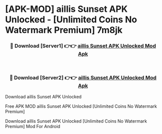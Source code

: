 # [APK-MOD] aillis Sunset APK Unlocked - [Unlimited Coins No Watermark Premium] 7m8jk



<div align="center">
<h3>🔴 Download [Server1] 👉👉 <a href="https://momento.my/?title=aillis_Sunset_APK_Unlocked">aillis Sunset APK Unlocked Mod Apk</a></h3><br>

<h3>🔴 Download [Server2] 👉👉 <a href="https://momento.my/?title=aillis_Sunset_APK_Unlocked">aillis Sunset APK Unlocked Mod Apk</a></h3>
</div>



Download aillis Sunset APK Unlocked 

Free APK MOD aillis Sunset APK Unlocked [Unlimited Coins No Watermark Premium]

Download aillis Sunset APK Unlocked [Unlimited Coins No Watermark Premium] Mod For Android
